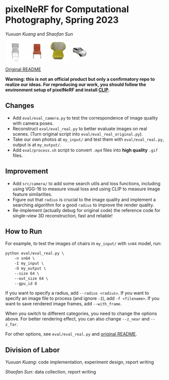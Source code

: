 # pixelNeRF for Computational Photography, Spring 2023

*Yuxuan Kuang* and *Shaofan Sun*

![](readme-img/chair1.gif) ![](readme-img/chair2.gif) ![](readme-img/chair3.gif) ![](readme-img/car1.gif)

[Original README](./README_original.md)

**Warning: this is not an official product but only a confirmatory repo to realize our ideas. For reproducing our work, you should follow the environment setup of pixelNeRF and install [CLIP](https://github.com/openai/CLIP).**

## Changes

- Add `eval/eval_camera.py` to test the correspondence of image quality with camera poses.
- Reconstruct `eval/eval_real.py` to better evaluate images on real scenes. (Turn original script into `eval/eval_real_original.py`).
- Take our own photos at `my_input/` and test them with `eval/eval_real.py`, output is at `my_output/`.
- Add `eval/process.sh` script to convert `.mp4` files into **high quality** `.gif` files.

## Improvement

- Add `src/camera/` to add some search utils and loss functions, including using VGG-16 to measure visual loss and using CLIP to measure image feature similarities.
- Figure out that `radius` is crucial to the image quality and implement a searching algorithm for a good `radius` to improve the render quality.
- Re-implement (actually debug for original code) the reference code for single-view 3D reconstruction, fast and reliable!

## How to Run

For example, to test the images of chairs in `my_input/` with `sn64` model, run:

```shell
python eval/eval_real.py \
    -n sn64 \
    -I my_input \
    -O my_output \
    --size 64 \
    --out_size 64 \
    --gpu_id 0
```

If you want to specify a radius, add `--radius <radius>`. If you want to specify an image file to process (and ignore `-I`), add `-f <filename>`. If you want to save rendered image frames, add `--with_frame`.

When you switch to different categories, you need to change the options above. For better rendering effect, you can also change `--z_near` and `--z_far`.

For other options, see `eval/eval_real.py` and [original README](./README_original.md).

## Division of Labor

*Yuxuan Kuang*: code implementation, experiment design, report writing

*Shaofan Sun*: data collection, report writing